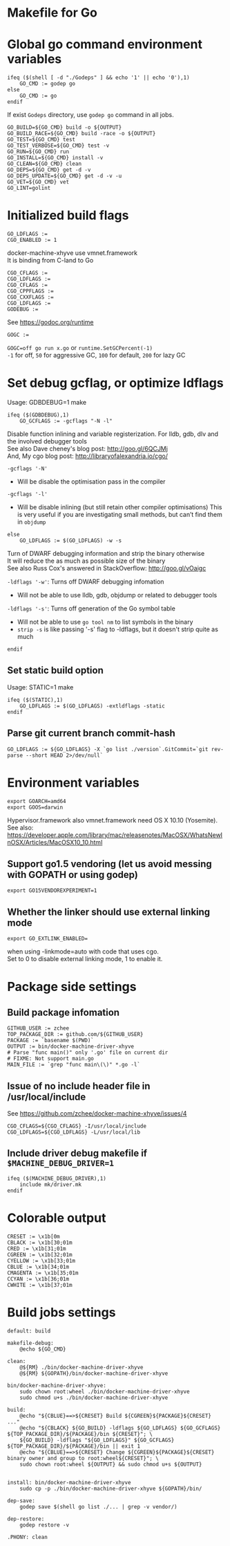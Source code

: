 # Makefile for Go

# Global go command environment variables
```
ifeq ($(shell [ -d "./Godeps" ] && echo '1' || echo '0'),1)
	GO_CMD := godep go
else
	GO_CMD := go
endif
```
If exist `Godeps` directory, use `godep go` command in all jobs.
```
GO_BUILD=${GO_CMD} build -o ${OUTPUT}
GO_BUILD_RACE=${GO_CMD} build -race -o ${OUTPUT}
GO_TEST=${GO_CMD} test
GO_TEST_VERBOSE=${GO_CMD} test -v
GO_RUN=${GO_CMD} run
GO_INSTALL=${GO_CMD} install -v
GO_CLEAN=${GO_CMD} clean
GO_DEPS=${GO_CMD} get -d -v
GO_DEPS_UPDATE=${GO_CMD} get -d -v -u
GO_VET=${GO_CMD} vet
GO_LINT=golint
```

# Initialized build flags
```
GO_LDFLAGS :=
CGO_ENABLED := 1
```
docker-machine-xhyve use vmnet.framework  
It is binding from C-land to Go
```
CGO_CFLAGS :=
CGO_LDFLAGS :=
CGO_CFLAGS :=
CGO_CPPFLAGS :=
CGO_CXXFLAGS :=
CGO_LDFLAGS :=
GODEBUG :=
```
See https://godoc.org/runtime
```
GOGC :=
```
`GOGC=off go run x.go` or `runtime.SetGCPercent(-1)`  
`-1` for off, `50` for aggressive GC, `100` for default, `200` for lazy GC

# Set debug gcflag, or optimize ldflags
Usage: GDBDEBUG=1 make
```
ifeq ($(GDBDEBUG),1)
	GO_GCFLAGS := -gcflags "-N -l"
```
Disable function inlining and variable registerization. For lldb, gdb, dlv and the involved debugger tools  
See also Dave cheney's blog post: http://goo.gl/6QCJMj  
And, My cgo blog post: http://libraryofalexandria.io/cgo/

`-gcflags '-N'`

- Will be disable the optimisation pass in the compiler  

`-gcflags '-l'`

- Will be disable inlining (but still retain other compiler optimisations) This is very useful if you are investigating small methods, but can’t find them in `objdump`

```
else
	GO_LDFLAGS := $(GO_LDFLAGS) -w -s
```
Turn of DWARF debugging information and strip the binary otherwise  
It will reduce the as much as possible size of the binary  
See also Russ Cox's answered in StackOverflow: http://goo.gl/vOaigc

`-ldflags '-w'`: Turns off DWARF debugging infomation

- Will not be able to use lldb, gdb, objdump or related to debugger tools

`-ldflags '-s'`: Turns off generation of the Go symbol table

- Will not be able to use `go tool nm` to list symbols in the binary
- `strip -s` is like passing '-s' flag to -ldflags, but it doesn't strip quite as much
```
endif
```

## Set static build option
Usage: STATIC=1 make
```
ifeq ($(STATIC),1)
	GO_LDFLAGS := $(GO_LDFLAGS) -extldflags -static
endif
```

## Parse git current branch commit-hash
```
GO_LDFLAGS := ${GO_LDFLAGS} -X `go list ./version`.GitCommit=`git rev-parse --short HEAD 2>/dev/null`
```


# Environment variables

```
export GOARCH=amd64
export GOOS=darwin
```
Hypervisor.framework also vmnet.framework need OS X 10.10 (Yosemite).
See also: https://developer.apple.com/library/mac/releasenotes/MacOSX/WhatsNewInOSX/Articles/MacOSX10_10.html

## Support go1.5 vendoring (let us avoid messing with GOPATH or using godep)
```
export GO15VENDOREXPERIMENT=1
```

## Whether the linker should use external linking mode
```
export GO_EXTLINK_ENABLED=
```
when using -linkmode=auto with code that uses cgo.  
Set to 0 to disable external linking mode, 1 to enable it.


# Package side settings

## Build package infomation
```
GITHUB_USER := zchee
TOP_PACKAGE_DIR := github.com/${GITHUB_USER}
PACKAGE := `basename $(PWD)`
OUTPUT := bin/docker-machine-driver-xhyve
# Parse "func main()" only '.go' file on current dir
# FIXME: Not support main.go
MAIN_FILE := `grep "func main\(\)" *.go -l`
```

## Issue of no include header file in /usr/local/include
See https://github.com/zchee/docker-machine-xhyve/issues/4
```
CGO_CFLAGS=${CGO_CFLAGS} -I/usr/local/include
CGO_LDFLAGS=${CGO_LDFLAGS} -L/usr/local/lib
```

## Include driver debug makefile if `$MACHINE_DEBUG_DRIVER=1`
```
ifeq ($(MACHINE_DEBUG_DRIVER),1)
	include mk/driver.mk
endif
```

# Colorable output
```
CRESET := \x1b[0m
CBLACK := \x1b[30;01m
CRED := \x1b[31;01m
CGREEN := \x1b[32;01m
CYELLOW := \x1b[33;01m
CBLUE := \x1b[34;01m
CMAGENTA := \x1b[35;01m
CCYAN := \x1b[36;01m
CWHITE := \x1b[37;01m
```


# Build jobs settings
```
default: build

makefile-debug:
	@echo ${GO_CMD}

clean:
	@${RM} ./bin/docker-machine-driver-xhyve
	@${RM} ${GOPATH}/bin/docker-machine-driver-xhyve

bin/docker-machine-driver-xhyve:
	sudo chown root:wheel ./bin/docker-machine-driver-xhyve
	sudo chmod u+s ./bin/docker-machine-driver-xhyve

build:
	@echo "${CBLUE}==>${CRESET} Build ${CGREEN}${PACKAGE}${CRESET} ..."
	@echo "${CBLACK} ${GO_BUILD} -ldflags ${GO_LDFLAGS} ${GO_GCFLAGS} ${TOP_PACKAGE_DIR}/${PACKAGE}/bin ${CRESET}"; \
	${GO_BUILD} -ldflags "${GO_LDFLAGS}" ${GO_GCFLAGS} ${TOP_PACKAGE_DIR}/${PACKAGE}/bin || exit 1
	@echo "${CBLUE}==>${CRESET} Change ${CGREEN}${PACKAGE}${CRESET} binary owner and group to root:wheel${CRESET}"; \
	sudo chown root:wheel ${OUTPUT} && sudo chmod u+s ${OUTPUT}


install: bin/docker-machine-driver-xhyve
	sudo cp -p ./bin/docker-machine-driver-xhyve ${GOPATH}/bin/

dep-save:
	godep save $(shell go list ./... | grep -v vendor/)

dep-restore:
	godep restore -v

.PHONY: clean
```
